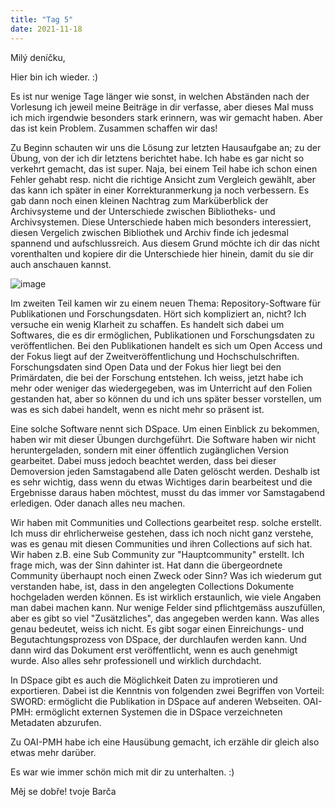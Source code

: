 ```yaml
---
title: "Tag 5"
date: 2021-11-18
---
```


Milý deníčku,

Hier bin ich wieder. :)

Es ist nur wenige Tage länger wie sonst, in welchen Abständen nach der Vorlesung ich jeweil meine Beiträge in dir verfasse, aber dieses Mal muss ich mich irgendwie besonders
stark erinnern, was wir gemacht haben. Aber das ist kein Problem. Zusammen schaffen wir das!

Zu Beginn schauten wir uns die Lösung zur letzten Hausaufgabe an; zu der Übung, von der ich dir letztens berichtet habe.
Ich habe es gar nicht so verkehrt gemacht, das ist super. Naja, bei einem Teil habe ich schon einen Fehler gehabt resp. nicht die richtige Ansicht zum Vergleich gewählt, aber das
kann ich später in einer Korrekturanmerkung ja noch verbessern.
Es gab dann noch einen kleinen Nachtrag zum Marküberblick der Archivsysteme und der Unterschiede zwischen Bibliotheks- und Archivsystemen.
Diese Unterschiede haben mich besonders interessiert, diesen Vergelich zwischen Bibliothek und Archiv finde ich jedesmal spannend und aufschlussreich. Aus diesem Grund möchte
ich dir das nicht vorenthalten und kopiere dir die Unterschiede hier hinein, damit du sie dir auch anschauen kannst.

![image](https://user-images.githubusercontent.com/90834630/144014265-aeba4eb3-9d8c-49fa-99ff-b0a1d027ab59.png)

Im zweiten Teil kamen wir zu einem neuen Thema: Repository-Software für Publikationen und Forschungsdaten.
Hört sich kompliziert an, nicht? Ich versuche ein wenig Klarheit zu schaffen.
Es handelt sich dabei um Softwares, die es dir ermöglichen, Publikationen und Forschungsdaten zu veröffentlichen. Bei den Publikationen handelt es sich um Open Access und der 
Fokus liegt auf der Zweitveröffentlichung und Hochschulschriften. Forschungsdaten sind Open Data und der Fokus hier liegt bei den Primärdaten, die bei der Forschung entstehen.
Ich weiss, jetzt habe ich mehr oder weniger das wiedergegeben, was im Unterricht auf den Folien gestanden hat, aber so können du und ich uns später besser vorstellen, um was
es sich dabei handelt, wenn es nicht mehr so präsent ist.

Eine solche Software nennt sich DSpace. Um einen Einblick zu bekommen, haben wir mit dieser Übungen durchgeführt. Die Software haben wir nicht heruntergeladen, sondern mit 
einer öffentlich zugänglichen Version gearbeitet. Dabei muss jedoch beachtet werden, dass bei dieser Demoversion jeden Samstagabend alle Daten gelöscht werden. Deshalb ist es
sehr wichtig, dass wenn du etwas Wichtiges darin bearbeitest und die Ergebnisse daraus haben möchtest, musst du das immer vor Samstagabend erledigen. Oder danach alles neu machen.

Wir haben mit Communities und Collections gearbeitet resp. solche erstellt. 
Ich muss dir ehrlicherweise gestehen, dass ich noch nicht ganz verstehe, was es genau mit diesen Communities und ihren Collections auf sich hat.
Wir haben z.B. eine Sub Community zur "Hauptcommunity" erstellt. Ich frage mich, was der Sinn dahinter ist. Hat dann die übergeordnete Community überhaupt noch einen Zweck oder
Sinn?
Was ich wiederum gut verstanden habe, ist, dass in den angelegten Collections Dokumente hochgeladen werden können.
Es ist wirklich erstaunlich, wie viele Angaben man dabei machen kann. Nur wenige Felder sind pflichtgemäss auszufüllen, aber es gibt so viel "Zusätzliches", das angegeben werden
kann. Was alles genau bedeutet, weiss ich nicht. Es gibt sogar einen Einreichungs- und Begutachtungsprozess von DSpace, der durchlaufen werden kann. Und dann wird das Dokument
erst veröffentlicht, wenn es auch genehmigt wurde. Also alles sehr professionell und wirklich durchdacht. 

In DSpace gibt es auch die Möglichkeit Daten zu improtieren und exportieren. 
Dabei ist die Kenntnis von folgenden zwei Begriffen von Vorteil:
SWORD: ermöglicht die Publikation in DSpace auf anderen Webseiten.
OAI-PMH: ermöglicht externen Systemen die in DSpace verzeichneten Metadaten abzurufen.

Zu OAI-PMH habe ich eine Hausübung gemacht, ich erzähle dir gleich also etwas mehr darüber.

Es war wie immer schön mich mit dir zu unterhalten. :)

Měj se dobře!
tvoje Barča
